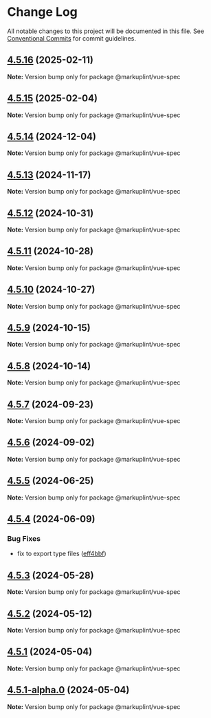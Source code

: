 # Change Log

All notable changes to this project will be documented in this file.
See [Conventional Commits](https://conventionalcommits.org) for commit guidelines.

## [4.5.16](https://github.com/markuplint/markuplint/compare/@markuplint/vue-spec@4.5.15...@markuplint/vue-spec@4.5.16) (2025-02-11)

**Note:** Version bump only for package @markuplint/vue-spec

## [4.5.15](https://github.com/markuplint/markuplint/compare/@markuplint/vue-spec@4.5.14...@markuplint/vue-spec@4.5.15) (2025-02-04)

**Note:** Version bump only for package @markuplint/vue-spec

## [4.5.14](https://github.com/markuplint/markuplint/compare/@markuplint/vue-spec@4.5.13...@markuplint/vue-spec@4.5.14) (2024-12-04)

**Note:** Version bump only for package @markuplint/vue-spec

## [4.5.13](https://github.com/markuplint/markuplint/compare/@markuplint/vue-spec@4.5.12...@markuplint/vue-spec@4.5.13) (2024-11-17)

**Note:** Version bump only for package @markuplint/vue-spec

## [4.5.12](https://github.com/markuplint/markuplint/compare/@markuplint/vue-spec@4.5.11...@markuplint/vue-spec@4.5.12) (2024-10-31)

**Note:** Version bump only for package @markuplint/vue-spec

## [4.5.11](https://github.com/markuplint/markuplint/compare/@markuplint/vue-spec@4.5.10...@markuplint/vue-spec@4.5.11) (2024-10-28)

**Note:** Version bump only for package @markuplint/vue-spec

## [4.5.10](https://github.com/markuplint/markuplint/compare/@markuplint/vue-spec@4.5.9...@markuplint/vue-spec@4.5.10) (2024-10-27)

**Note:** Version bump only for package @markuplint/vue-spec

## [4.5.9](https://github.com/markuplint/markuplint/compare/@markuplint/vue-spec@4.5.8...@markuplint/vue-spec@4.5.9) (2024-10-15)

**Note:** Version bump only for package @markuplint/vue-spec

## [4.5.8](https://github.com/markuplint/markuplint/compare/@markuplint/vue-spec@4.5.7...@markuplint/vue-spec@4.5.8) (2024-10-14)

**Note:** Version bump only for package @markuplint/vue-spec

## [4.5.7](https://github.com/markuplint/markuplint/compare/@markuplint/vue-spec@4.5.6...@markuplint/vue-spec@4.5.7) (2024-09-23)

**Note:** Version bump only for package @markuplint/vue-spec

## [4.5.6](https://github.com/markuplint/markuplint/compare/@markuplint/vue-spec@4.5.5...@markuplint/vue-spec@4.5.6) (2024-09-02)

**Note:** Version bump only for package @markuplint/vue-spec

## [4.5.5](https://github.com/markuplint/markuplint/compare/@markuplint/vue-spec@4.5.4...@markuplint/vue-spec@4.5.5) (2024-06-25)

**Note:** Version bump only for package @markuplint/vue-spec

## [4.5.4](https://github.com/markuplint/markuplint/compare/@markuplint/vue-spec@4.5.3...@markuplint/vue-spec@4.5.4) (2024-06-09)

### Bug Fixes

- fix to export type files ([eff4bbf](https://github.com/markuplint/markuplint/commit/eff4bbfd127574809dc5e15d7cafe87699758ee0))

## [4.5.3](https://github.com/markuplint/markuplint/compare/@markuplint/vue-spec@4.5.2...@markuplint/vue-spec@4.5.3) (2024-05-28)

**Note:** Version bump only for package @markuplint/vue-spec

## [4.5.2](https://github.com/markuplint/markuplint/compare/@markuplint/vue-spec@4.5.1...@markuplint/vue-spec@4.5.2) (2024-05-12)

**Note:** Version bump only for package @markuplint/vue-spec

## [4.5.1](https://github.com/markuplint/markuplint/compare/@markuplint/vue-spec@4.5.1-alpha.0...@markuplint/vue-spec@4.5.1) (2024-05-04)

**Note:** Version bump only for package @markuplint/vue-spec

## [4.5.1-alpha.0](https://github.com/markuplint/markuplint/compare/@markuplint/vue-spec@4.5.0...@markuplint/vue-spec@4.5.1-alpha.0) (2024-05-04)

**Note:** Version bump only for package @markuplint/vue-spec
